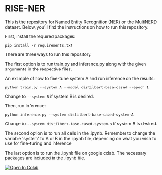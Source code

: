 # RISE-NER
This is the repository for Named Entity Recognition (NER) on the MultiNERD dataset. Below, you'll find the instructions on how to run this repository.

First, install the required packages:

```
pip install -r requirements.txt
```


There are three ways to run this repository. 

The first option is to run train.py and inference.py along with the given arguments in the respective files.

An example of how to fine-tune system A and run inference on the results:
```
python train.py --system A --model distilbert-base-cased --epoch 1
```
Change to ```--system B``` if system B is desired.

Then, run inference:
```
python inference.py --system distilbert-base-cased-system-A
```
Change to ```--system distilbert-base-cased-system-B``` if system B is desired.

The second option is to run all cells in the .ipynb. Remember to change the variable 'system' to A or B in the .ipynb file, depending on what you wish to use for fine-tuning and inference.

The last option is to run the .ipynb file on google colab. The necessary packages are included in the .ipynb file.

[![Open In Colab](https://colab.research.google.com/assets/colab-badge.svg)](https://colab.research.google.com/drive/1Go27SkIkwdqSvZ5Ce7RYV2dadGR87L-h?usp=sharing)
